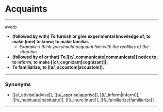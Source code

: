 # Acquaints
---
#verb
- **(followed by with) To furnish or give experimental knowledge of; to make (one) to know; to make familiar.**
	- _Example: I think you should acquaint him with the realities of the situation._
- **(followed by of or that) To [[c/_communicate|communicate]] notice to; to inform; to make [[c/_cognizant|cognizant]].**
- **To familiarize; to [[a/_accustom|accustom]].**
---
### Synonyms
- [[a/_advise|advise]], [[a/_apprise|apprise]], [[i/_inform|inform]], [[h/_habituate|habituate]], [[i/_inure|inure]], [[f/_familiarize|familiarize]]
---
